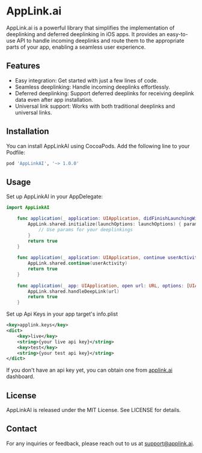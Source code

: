 # AppLink.ai

AppLink.ai is a powerful library that simplifies the implementation of deeplinking and deferred deeplinking in iOS apps. It provides an easy-to-use API to handle incoming deeplinks and route them to the appropriate parts of your app, enabling a seamless user experience.

## Features

- Easy integration: Get started with just a few lines of code.
- Seamless deeplinking: Handle incoming deeplinks effortlessly.
- Deferred deeplinking: Support deferred deeplinks for receiving deeplink data even after app installation.
- Universal link support: Works with both traditional deeplinks and universal links.

## Installation

You can install AppLinkAI using CocoaPods. Add the following line to your Podfile:

```ruby
pod 'AppLinkAI', '~> 1.0.0'
```

## Usage

Set up AppLinkAI in your AppDelegate:

```Swift
import AppLinkAI

    func application(_ application: UIApplication, didFinishLaunchingWithOptions launchOptions: [UIApplication.LaunchOptionsKey: Any]?) -> Bool {
        AppLink.shared.initialize(launchOptions: launchOptions) { params, error in
            // Use params for your deeplinkings
        }
        return true
    }
    
    func application(_ application: UIApplication, continue userActivity: NSUserActivity, restorationHandler: @escaping ([UIUserActivityRestoring]?) -> Void) -> Bool {
        AppLink.shared.continue(userActivity)
        return true
    }
    
    func application(_ app: UIApplication, open url: URL, options: [UIApplication.OpenURLOptionsKey : Any] = [:]) -> Bool {
        AppLink.shared.handleDeepLink(url)
        return true
    }        
```

Set up Api Keys in your app target's info.plist
```xml
<key>applink.keys</key>
<dict>
    <key>live</key>
    <string>{your live api key}</string>
    <key>test</key>
    <string>{your test api key}</string>
</dict>
```

If you don't have an api key yet, you can obtain one from [applink.ai](https://applink.ai) dashboard.

## License

AppLinkAI is released under the MIT License. 
See LICENSE for details.

## Contact

For any inquiries or feedback, please reach out to us at support@applink.ai.
